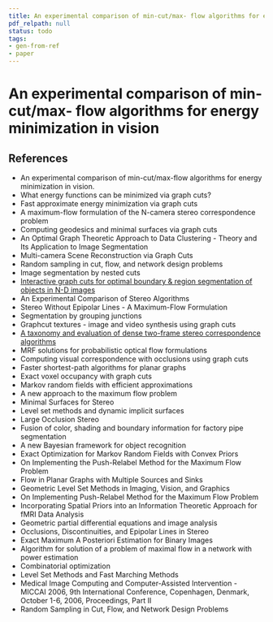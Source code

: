 ```yaml
---
title: An experimental comparison of min-cut/max- flow algorithms for energy minimization in vision
pdf_relpath: null
status: todo
tags:
- gen-from-ref
- paper
---
```


# An experimental comparison of min-cut/max- flow algorithms for energy minimization in vision

## References

- An experimental comparison of min-cut/max-flow algorithms for energy minimization in vision.
- What energy functions can be minimized via graph cuts?
- Fast approximate energy minimization via graph cuts
- A maximum-flow formulation of the N-camera stereo correspondence problem
- Computing geodesics and minimal surfaces via graph cuts
- An Optimal Graph Theoretic Approach to Data Clustering - Theory and Its Application to Image Segmentation
- Multi-camera Scene Reconstruction via Graph Cuts
- Random sampling in cut, flow, and network design problems
- Image segmentation by nested cuts
- [Interactive graph cuts for optimal boundary & region segmentation of objects in N-D images](./interactive-graph-cuts-for-optimal-boundary-region-segmentation-of-objects-in-n-d-images.md)
- An Experimental Comparison of Stereo Algorithms
- Stereo Without Epipolar Lines - A Maximum-Flow Formulation
- Segmentation by grouping junctions
- Graphcut textures - image and video synthesis using graph cuts
- [A taxonomy and evaluation of dense two-frame stereo correspondence algorithms](./a-taxonomy-and-evaluation-of-dense-two-frame-stereo-correspondence-algorithms.md)
- MRF solutions for probabilistic optical flow formulations
- Computing visual correspondence with occlusions using graph cuts
- Faster shortest-path algorithms for planar graphs
- Exact voxel occupancy with graph cuts
- Markov random fields with efficient approximations
- A new approach to the maximum flow problem
- Minimal Surfaces for Stereo
- Level set methods and dynamic implicit surfaces
- Large Occlusion Stereo
- Fusion of color, shading and boundary information for factory pipe segmentation
- A new Bayesian framework for object recognition
- Exact Optimization for Markov Random Fields with Convex Priors
- On Implementing the Push-Relabel Method for the Maximum Flow Problem
- Flow in Planar Graphs with Multiple Sources and Sinks
- Geometric Level Set Methods in Imaging, Vision, and Graphics
- On Implementing Push-Relabel Method for the Maximum Flow Problem
- Incorporating Spatial Priors into an Information Theoretic Approach for fMRI Data Analysis
- Geometric partial differential equations and image analysis
- Occlusions, Discontinuities, and Epipolar Lines in Stereo
- Exact Maximum A Posteriori Estimation for Binary Images
- Algorithm for solution of a problem of maximal flow in a network with power estimation
- Combinatorial optimization
- Level Set Methods and Fast Marching Methods
- Medical Image Computing and Computer-Assisted Intervention - MICCAI 2006, 9th International Conference, Copenhagen, Denmark, October 1-6, 2006, Proceedings, Part II
- Random Sampling in Cut, Flow, and Network Design Problems
